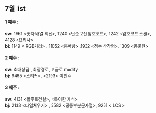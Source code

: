 ## 7월 list

#### **1 째주 :**
**sw:** 1961 <숫자 배열 회전>, 1240 <단순 2진 암호코드>, 1242 <암호코드 스캔>, 4128 <요리사>    
**bj:** 1149 < RGB거리> , 11052 <붕어빵> ,1932 <정수 삼각형>, 1309 <동물원>  
  
#### **2 째주 :**
**sw:** 최대상금 , 최장경로, 보급로 modify  
**bj:** 9465 <스티커>, <2193> 이친수  

#### **3 째주 :**
**sw:** 4131 <활주로건설>, <특이한 자석>  
**bj:** 2133 <타일채우기> , 5582 <공통부분문자열>, 9251 < LCS >